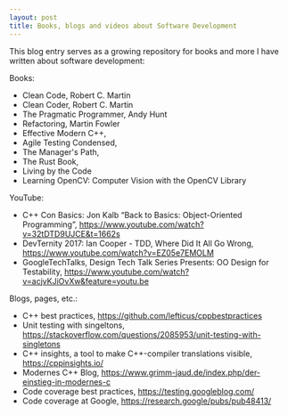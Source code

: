 ```yaml
---
layout: post
title: Books, blogs and videos about Software Development
---
```


This blog entry serves as a growing repository for books and more I have written about software development:

Books:
- Clean Code, Robert C. Martin
- Clean Coder, Robert C. Martin
- The Pragmatic Programmer, Andy Hunt
- Refactoring, Martin Fowler
- Effective Modern C++,
- Agile Testing Condensed,
- The Manager's Path,
- The Rust Book,
- Living by the Code
- Learning OpenCV: Computer Vision with the OpenCV Library

YouTube:
- C++ Con Basics: Jon Kalb “Back to Basics: Object-Oriented Programming”, <https://www.youtube.com/watch?v=32tDTD9UJCE&t=1662s>
- DevTernity 2017: Ian Cooper - TDD, Where Did It All Go Wrong,  <https://www.youtube.com/watch?v=EZ05e7EMOLM>
- GoogleTechTalks, Design Tech Talk Series Presents: OO Design for Testability, <https://www.youtube.com/watch?v=acjvKJiOvXw&feature=youtu.be>

Blogs, pages, etc.:
- C++ best practices, <https://github.com/lefticus/cppbestpractices>
- Unit testing with singeltons, <https://stackoverflow.com/questions/2085953/unit-testing-with-singletons> 
- C++ insights, a tool to make C++-compiler translations visible, <https://cppinsights.io/>
- Modernes C++ Blog, <https://www.grimm-jaud.de/index.php/der-einstieg-in-modernes-c>
- Code coverage best practices, <https://testing.googleblog.com/>
- Code coverage at Google, <https://research.google/pubs/pub48413/>
